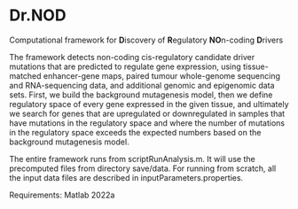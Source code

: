 # Dr.NOD
Computational framework for **D**iscovery of **R**egulatory **NO**n-coding **D**rivers

The framework detects non-coding cis-regulatory candidate driver mutations that are predicted to regulate gene expression, using tissue-matched enhancer-gene maps, paired tumour whole-genome sequencing and RNA-sequencing data, and additional genomic and epigenomic data sets. First, we build the background mutagenesis model, then we define regulatory space of every gene expressed in the given tissue, and ultimately we search for genes that are upregulated or downregulated in samples that have mutations in the regulatory space and where the number of mutations in the regulatory space exceeds the expected numbers based on the background mutagenesis model.

The entire framework runs from scriptRunAnalysis.m. It will use the precomputed files from directory save/data. For running from scratch, all the input data files are described in inputParameters.properties.

Requirements: Matlab 2022a